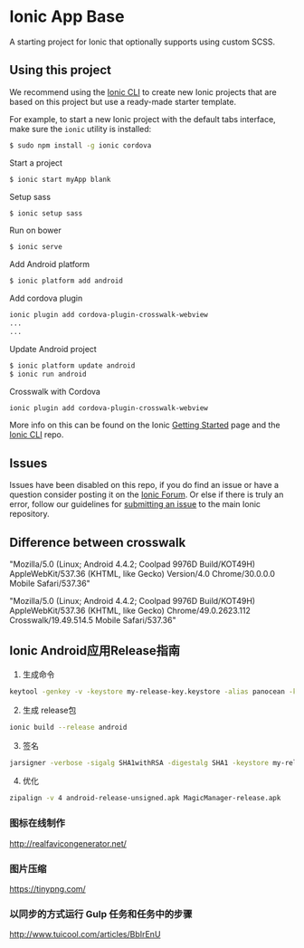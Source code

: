 Ionic App Base
=====================

A starting project for Ionic that optionally supports using custom SCSS.

## Using this project

We recommend using the [Ionic CLI](https://github.com/driftyco/ionic-cli) to create new Ionic projects that are based on this project but use a ready-made starter template.

For example, to start a new Ionic project with the default tabs interface, make sure the `ionic` utility is installed:

```bash
$ sudo npm install -g ionic cordova
```

Start a project

```bash
$ ionic start myApp blank
```

Setup sass

```bash
$ ionic setup sass
```

Run on bower

```bash
$ ionic serve
```

Add Android platform

```bash
$ ionic platform add android
```

Add cordova plugin
```bash
ionic plugin add cordova-plugin-crosswalk-webview
...
...
```

Update Android project
```bash
$ ionic platform update android
$ ionic run android
```

Crosswalk with Cordova
```bash
ionic plugin add cordova-plugin-crosswalk-webview
```

<preference name="xwalk64bit" value="xwalk64bit" />

More info on this can be found on the Ionic [Getting Started](http://ionicframework.com/getting-started) page and the [Ionic CLI](https://github.com/driftyco/ionic-cli) repo.

## Issues
Issues have been disabled on this repo, if you do find an issue or have a question consider posting it on the [Ionic Forum](http://forum.ionicframework.com/).  Or else if there is truly an error, follow our guidelines for [submitting an issue](http://ionicframework.com/submit-issue/) to the main Ionic repository.


## Difference between crosswalk

"Mozilla/5.0 (Linux; Android 4.4.2; Coolpad 9976D Build/KOT49H) AppleWebKit/537.36 (KHTML, like Gecko) Version/4.0 Chrome/30.0.0.0 Mobile Safari/537.36"

"Mozilla/5.0 (Linux; Android 4.4.2; Coolpad 9976D Build/KOT49H) AppleWebKit/537.36 (KHTML, like Gecko) Chrome/49.0.2623.112 Crosswalk/19.49.514.5 Mobile Safari/537.36"


## Ionic Android应用Release指南
1) 生成命令
```bash
keytool -genkey -v -keystore my-release-key.keystore -alias panocean -keyalg RSA -keysize 2048 -validity 10000
```
2) 生成 release包
```bash
ionic build --release android
```
3) 签名
```bash
jarsigner -verbose -sigalg SHA1withRSA -digestalg SHA1 -keystore my-release-key.keystore /Users/suxindao/work/billboard/platforms/android/build/outputs/apk/android-release-unsigned.apk panocean
```
4) 优化
```bash
zipalign -v 4 android-release-unsigned.apk MagicManager-release.apk
```

### 图标在线制作
http://realfavicongenerator.net/

### 图片压缩
https://tinypng.com/

### 以同步的方式运行 Gulp 任务和任务中的步骤
http://www.tuicool.com/articles/BbIrEnU
